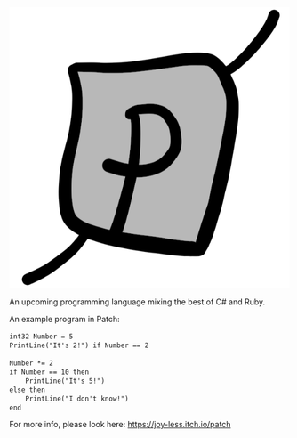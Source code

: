 ![Patch logo](assets/Patch%20logo.png)

An upcoming programming language mixing the best of C# and Ruby.

An example program in Patch:

```Patch
int32 Number = 5
PrintLine("It's 2!") if Number == 2
 
Number *= 2
if Number == 10 then
    PrintLine("It's 5!")
else then
    PrintLine("I don't know!")
end
```

For more info, please look here: https://joy-less.itch.io/patch

